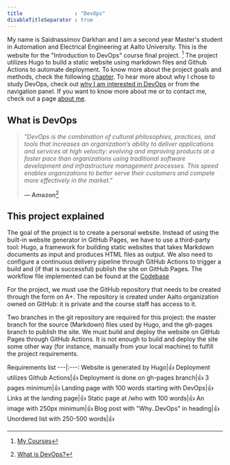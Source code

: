 ```yaml
---
title                 : "DevOps"
disableTitleSeparator : true
---
```


My name is Saidnassimov Darkhan and I am a second year Master's student in Automation and Electrical Engineering at Aalto University. This is the website for the "Introduction to DevOps" course final project. [^1] The project utilizes Hugo to build a static website using markdown files and Github Actions to automate deployment. To know more about the project goals and methods, check the following [chapter](#this-project-explained). To hear more about why I chose to study DevOps, check out [why I am interested in DevOps](posts/whydevops) or from the navigation panel. If you want to know more about me or to contact me, check out a page [about me](who/).

## What is DevOps

> *"DevOps is the combination of cultural philosophies, practices, and tools that increases an organization’s ability to deliver applications and services at high velocity: evolving and improving products at a faster pace than organizations using traditional software development and infrastructure management processes. This speed enables organizations to better serve their customers and compete more effectively in the market."*
>
> **— Amazon**[^4]


## This project explained

The goal of the project is to create a personal website. Instead of using the built-in website generator in GitHub Pages, we have to use a third-party tool: Hugo, a framework for building static websites that takes Markdown documents as input and produces HTML files as output. We also need to configure a continuous delivery pipeline through GitHub Actions to trigger a build and (if that is successful) publish the site on GitHub Pages. The workflow file implemented can be found at the [Codebase](posts/codebase/)

For the project, we must use the GitHub repository that needs to be created through the form on A+. The repository is created under Aalto organization owned on GitHub: it is private and the course staff has access to it.

Two branches in the git repository are required for this project: the master branch for the source (Markdown) files used by Hugo, and the gh-pages branch to publish the site. We must build and deploy the website on GitHub Pages through GitHub Actions. It is not enough to build and deploy the site some other way (for instance, manually from your local machine) to fulfill the project requirements.

Requirements list
---|:---:
Website is generated by Hugo|:thumbsup:
Deployment utilizes Github Actions|:thumbsup:
Deployment is done on gh-pages branch|:thumbsup:
3 pages minimum|:thumbsup:
Landing page with 100 words starting with DevOps|:thumbsup:
Links at the landing page|:thumbsup:
Static page at /who with 100 words|:thumbsup:
An image with 250px minimum|:thumbsup:
Blog post with "Why..DevOps" in heading|:thumbsup:
Unordered list with 250-500 words|:thumbsup:


[^1]: [My Courses](https://mycourses.aalto.fi/course/view.php?id=34305)
[^2]: [Static page](who/)
[^3]: [Why I am interested in DevOps](posts/whydevops)
[^4]: [What is DevOps?](https://aws.amazon.com/devops/what-is-devops/)